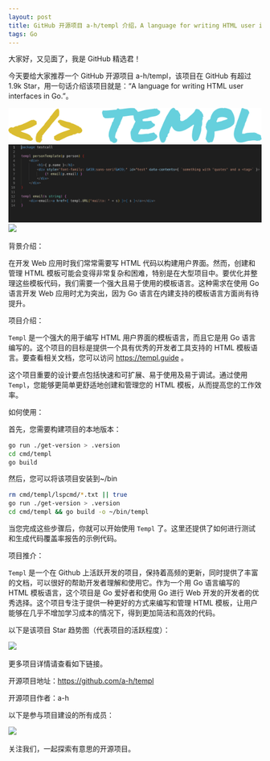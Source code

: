 ```yaml
---
layout: post
title: GitHub 开源项目 a-h/templ 介绍，A language for writing HTML user interfaces in Go.
tags: Go
---
```


大家好，又见面了，我是 GitHub 精选君！

今天要给大家推荐一个 GitHub 开源项目 a-h/templ，该项目在 GitHub 有超过 1.9k Star，用一句话介绍该项目就是：“A language for writing HTML user interfaces in Go.”。


![templ](https://github.com/a-h/templ/raw/main/templ.png)
![templ](https://raw.githubusercontent.com/a-h/templ/master/ide-demo.gif)
![](https://github.com/a-h/templ/wiki/coverage.svg)



背景介绍：

在开发 Web 应用时我们常常需要写 HTML 代码以构建用户界面。然而，创建和管理 HTML 模板可能会变得非常复杂和困难，特别是在大型项目中。要优化并整理这些模板代码，我们需要一个强大且易于使用的模板语言。这种需求在使用 Go 语言开发 Web 应用时尤为突出，因为 Go 语言在内建支持的模板语言方面尚有待提升。

项目介绍：

`Templ` 是一个强大的用于编写 HTML 用户界面的模板语言，而且它是用 Go 语言编写的。这个项目的目标是提供一个具有优秀的开发者工具支持的 HTML 模板语言。要查看相关文档，您可以访问 https://templ.guide 。

这个项目重要的设计要点包括快速和可扩展、易于使用及易于调试。通过使用 `Templ`，您能够更简单更舒适地创建和管理您的 HTML 模板，从而提高您的工作效率。

如何使用：

首先，您需要构建项目的本地版本：

```sh
go run ./get-version > .version
cd cmd/templ
go build
```
然后，您可以将该项目安装到~/bin

```sh
rm cmd/templ/lspcmd/*.txt || true
go run ./get-version > .version
cd cmd/templ && go build -o ~/bin/templ
```
当您完成这些步骤后，你就可以开始使用 `Templ` 了。这里还提供了如何进行测试和生成代码覆盖率报告的示例代码。

项目推介：

`Templ` 是一个在 Github 上活跃开发的项目，保持着高频的更新，同时提供了丰富的文档，可以很好的帮助开发者理解和使用它。作为一个用 Go 语言编写的 HTML 模板语言，这个项目是 Go 爱好者和使用 Go 进行 Web 开发的开发者的优秀选择。这个项目专注于提供一种更好的方式来编写和管理 HTML 模板，让用户能够在几乎不增加学习成本的情况下，得到更加简洁和高效的代码。


以下是该项目 Star 趋势图（代表项目的活跃程度）：

![](https://api.star-history.com/svg?repos=a-h/templ&type=Timeline)

更多项目详情请查看如下链接。

开源项目地址：https://github.com/a-h/templ 

开源项目作者：a-h

以下是参与项目建设的所有成员：

![](https://contrib.rocks/image?repo=a-h/templ)

关注我们，一起探索有意思的开源项目。

